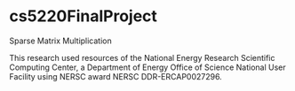 # cs5220FinalProject
Sparse Matrix Multiplication 

This research used resources of the National Energy Research Scientific Computing Center, a Department of Energy Office of Science National User Facility using NERSC award NERSC DDR-ERCAP0027296.
